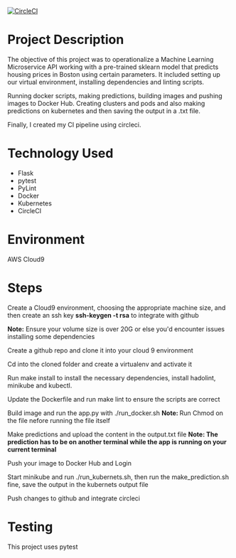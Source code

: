 [![CircleCI](https://dl.circleci.com/status-badge/img/gh/iyketheintrovert/sage-project-four/tree/main.svg?style=svg)](https://dl.circleci.com/status-badge/redirect/gh/iyketheintrovert/sage-project-four/tree/main)

<h1>Project Description</h1>
<p>The objective of this project was to operationalize a Machine Learning Microservice API working with a pre-trained sklearn model that predicts housing prices in Boston using certain parameters. It included setting up our virtual environment, installing dependencies and linting scripts.</p>

<p>Running docker scripts, making predictions, building images and pushing images to Docker Hub. Creating clusters and pods and also making predictions on kubernetes and then saving the output in a .txt file.</p>

<p>Finally, I created my CI pipeline using circleci.</p>

<h1>Technology Used</h1>
<ul>
  <li>Flask</li>

  <li>pytest</li>

<li>PyLint</li>

  <li> Docker</li>

  <li>Kubernetes</li>

  <li>CircleCI</li>
</ul>

<h1>Environment</h1>
<p>AWS Cloud9</p>

<h1>Steps</h1>
<p>Create a Cloud9 environment, choosing the appropriate machine size, and then create an ssh key <b>ssh-keygen -t rsa</b> to integrate with github</p>
<p><b>Note:</b> Ensure your volume size is over 20G or else you'd encounter issues installing some dependencies</p>
<p>Create a github repo and clone it into your cloud 9 environment</p>
<p>Cd into the cloned folder and create a virtualenv and activate it</p>
<p>Run make install to install the necessary dependencies, install hadolint, minikube and kubectl.</p> <p>Update the Dockerfile and run make lint to ensure the scripts are correct</p>
<p>Build image and run the app.py with ./run_docker.sh <b>Note: </b> Run Chmod on the file nefore running the file itself</p>
<p>Make predictions and upload the content in the output.txt file <b>Note: The prediction has to be on another terminal while the app is running on your current terminal</b> </p>
<p>Push your image to Docker Hub and Login</p>
<p>Start minikube and run ./run_kubernets.sh, then run the make_prediction.sh fine, save the output in the kubernets output file</p>

<p>Push changes to github and integrate circleci</p>

<h1>Testing</h1>
<p>This project uses pytest</p>
